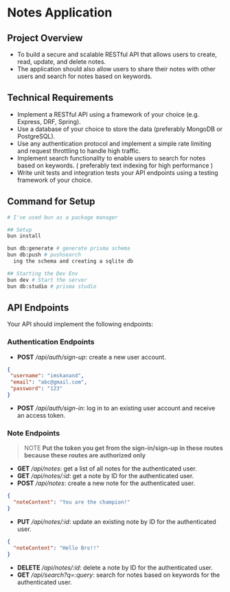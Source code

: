 # Notes Application

## Project Overview

- To build a secure and scalable RESTful API that allows users to create, read, update, and delete notes.
- The application should also allow users to share their notes with other users and search for notes based on keywords.

## Technical Requirements

- Implement a RESTful API using a framework of your choice (e.g. Express, DRF, Spring).
- Use a database of your choice to store the data (preferably MongoDB or PostgreSQL).
- Use any authentication protocol and implement a simple rate limiting and request throttling to handle high traffic.
- Implement search functionality to enable users to search for notes based on keywords. ( preferably text indexing for high performance )
- Write unit tests and integration tests your API endpoints using a testing framework of your choice.

## Command for Setup

```bash
# I've used bun as a package manager

## Setup
bun install

bun db:generate # generate prisma schema
bun db:push # pushsearch
  ing the schema and creating a sqlite db

## Starting the Dev Env
bun dev # Start the server
bun db:studio # prisma studio
```

## API Endpoints

Your API should implement the following endpoints:

### Authentication Endpoints

- **POST** _/api/auth/sign-up_: create a new user account.

 ```json
{
  "username": "imskanand",
  "email": "abc@gmail.com",
  "password": "123"
}
 ```

- **POST** _/api/auth/sign-in_: log in to an existing user account and receive an access token.

### Note Endpoints

> NOTE **Put the token you get from the sign-in/sign-up in these routes because these routes are authorized only**

- **GET** _/api/notes_: get a list of all notes for the authenticated user.
- **GET** _/api/notes/:id_: get a note by ID for the authenticated user.
- **POST** _/api/notes_: create a new note for the authenticated user.

```json
{
  "noteContent": "You are the champion!"
}
```

- **PUT** _/api/notes/:id_: update an existing note by ID for the authenticated user.

```json
{
  "noteContent": "Hello Bro!!"
}
```

- **DELETE** _/api/notes/:id_: delete a note by ID for the authenticated user.
- **GET** _/api/search?q=:query_: search for notes based on keywords for the authenticated user.
